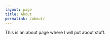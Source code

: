 ```yaml
---
layout: page
title: About
permalink: /about/
---
```

This is an about page where I will put about stuff.
